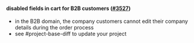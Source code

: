 #### disabled fields in cart for B2B customers ([#3527](https://github.com/shopsys/shopsys/pull/3527))

-   in the B2B domain, the company customers cannot edit their company details during the order process
-   see #project-base-diff to update your project
